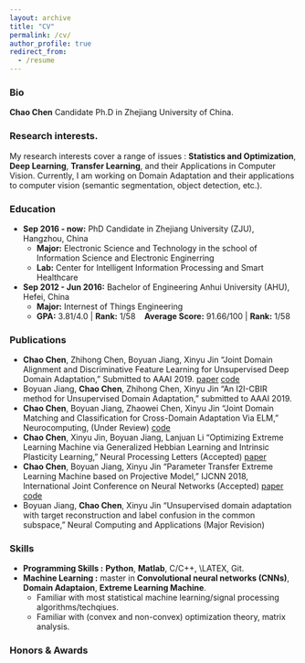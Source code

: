 ```yaml
---
layout: archive
title: "CV"
permalink: /cv/
author_profile: true
redirect_from:
  - /resume
---
```


### Bio 
**Chao Chen** Candidate Ph.D in Zhejiang University of China.
### Research interests. 
My research interests cover a range of issues : **Statistics and Optimization**, **Deep Learning**, **Transfer Learning**, and their Applications in Computer Vision. Currently, I am working on Domain Adaptation and their applications to computer vision (semantic segmentation, object detection, etc.).

### Education
* **Sep 2016 - now:** PhD Candidate in Zhejiang University (ZJU), Hangzhou, China
  - **Major:**  Electronic Science and Technology in the school of Information Science and Electronic Enginerring 
  - **Lab:** Center for Intelligent Information Processing and Smart Healthcare
* **Sep 2012 - Jun 2016:** Bachelor of Engineering Anhui University (AHU), Hefei, China
  - **Major:**  Internest of Things Engineering
  - **GPA:** 3.81/4.0 \| **Rank:** 1/58 &nbsp;&nbsp; **Average Score:** 91.66/100 \| **Rank:** 1/58

### Publications
* **Chao Chen**, Zhihong Chen, Boyuan Jiang, Xinyu Jin “Joint Domain Alignment and Discriminative Feature Learning for Unsupervised Deep Domain Adaptation,” Submitted to AAAI 2019. [paper](https://arxiv.org/abs/1808.09347) [code](https://github.com/chenchao666/JDDA-Master)
* Boyuan Jiang, **Chao Chen**, Zhihong Chen, Xinyu Jin “An I2I-CBIR method for Unsupervised Domain Adaptation,” submitted to AAAI 2019.
* **Chao Chen**, Boyuan Jiang, Zhaowei Chen, Xinyu Jin “Joint Domain Matching and Classification for Cross-Domain Adaptation Via ELM,” Neurocomputing, (Under Review) [code](https://github.com/chenchao666/JDMC)
* **Chao Chen**, Xinyu Jin, Boyuan Jiang, Lanjuan Li “Optimizing Extreme Learning Machine via Generalized Hebbian Learning
and Intrinsic Plasticity Learning,” Neural Processing Letters (Accepted) [paper](https://link.springer.com/article/10.1007/s11063-018-9869-6)
* **Chao Chen**, Boyuan Jiang, Xinyu Jin “Parameter Transfer Extreme Learning Machine based on Projective Model,” IJCNN 2018,
International Joint Conference on Neural Networks (Accepted) [paper](https://arxiv.org/abs/1809.01018) [code](https://github.com/chenchao666/PTELM)
* Boyuan Jiang, **Chao Chen**, Xinyu Jin “Unsupervised domain adaptation with target reconstruction and label confusion in
the common subspace,” Neural Computing and Applications (Major Revision)

### Skills
* **Programming Skills :** **Python**, **Matlab**, C/C++, \LATEX, Git.
* **Machine Learning :** master in **Convolutional neural networks (CNNs)**, **Domain Adaptaion**, **Extreme Learning Machine**.
  - Familiar with most statistical machine learning/signal processing algorithms/techqiues. 
  - Familiar with (convex and non-convex) optimization theory, matrix analysis. 

### Honors & Awards




